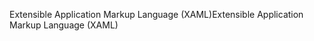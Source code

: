<span data-ttu-id="e7047-101">Extensible Application Markup Language (XAML)</span><span class="sxs-lookup"><span data-stu-id="e7047-101">Extensible Application Markup Language (XAML)</span></span>